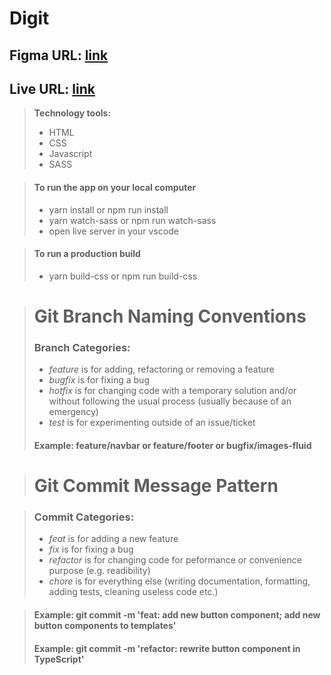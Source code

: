 # Digit

## Figma URL: [link](https://www.figma.com/file/oxz27W82DmlDFy9MvdF4IP/Digit?node-id=0%3A1)

## Live URL: [link](#)

> **Technology tools:**
>
> - HTML
> - CSS
> - Javascript
> - SASS

> #### To run the app on your local computer
>
> - yarn install or npm run install
> - yarn watch-sass or npm run watch-sass
> - open live server in your vscode

> #### To run a production build
>
> - yarn build-css or npm run build-css

> # Git Branch Naming Conventions
>
> ### Branch Categories:
>
> - _feature_ is for adding, refactoring or removing a feature
> - _bugfix_ is for fixing a bug
> - _hotfix_ is for changing code with a temporary solution and/or without following the usual process (usually because of an emergency)
> - _test_ is for experimenting outside of an issue/ticket
>
> #### Example: feature/navbar or feature/footer or bugfix/images-fluid

> # Git Commit Message Pattern

> ### Commit Categories:
>
> - _feat_ is for adding a new feature
> - _fix_ is for fixing a bug
> - _refactor_ is for changing code for peformance or convenience purpose (e.g. readibility)
> - _chore_ is for everything else (writing documentation, formatting, adding tests, cleaning useless code etc.)

> #### Example: git commit -m 'feat: add new button component; add new button components to templates'
>
> #### Example: git commit -m 'refactor: rewrite button component in TypeScript'
